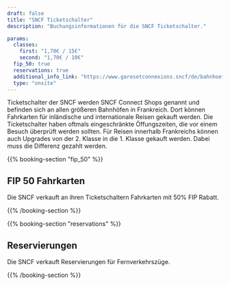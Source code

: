 ```yaml
---
draft: false
title: "SNCF Ticketschalter"
description: "Buchungsinformationen für die SNCF Ticketschalter."

params:
  classes:
    first: "1,70€ / 15€"
    second: "1,70€ / 10€"
  fip_50: true
  reservations: true
  additional_info_link: "https://www.garesetconnexions.sncf/de/bahnhoefe-services"
  type: "onsite"
---
```


Ticketschalter der SNCF werden SNCF Connect Shops genannt und befinden sich an allen größeren Bahnhöfen in Frankreich. Dort können Fahrkarten für inländische und internationale Reisen gekauft werden. Die Ticketschalter haben oftmals eingeschränkte Öffungszeiten, die vor einem Besuch überprüft werden sollten. Für Reisen innerhalb Frankreichs können auch Upgrades von der 2. Klasse in die 1. Klasse gekauft werden. Dabei muss die Differenz gezahlt werden.

{{% booking-section "fip_50" %}}

## FIP 50 Fahrkarten

Die SNCF verkauft an ihren Ticketschaltern Fahrkarten mit 50% FIP Rabatt.

{{% /booking-section %}}

{{% booking-section "reservations" %}}

## Reservierungen

Die SNCF verkauft Reservierungen für Fernverkehrszüge.

{{% /booking-section %}}
